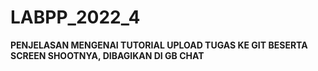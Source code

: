 # LABPP_2022_4

**PENJELASAN MENGENAI TUTORIAL UPLOAD TUGAS KE GIT BESERTA SCREEN SHOOTNYA, DIBAGIKAN DI GB CHAT**
